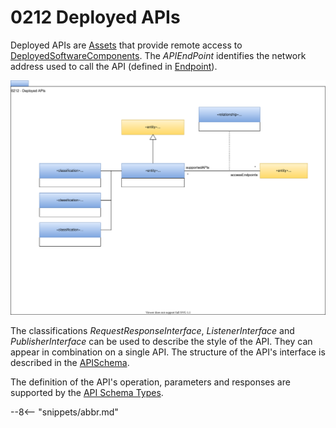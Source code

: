 <!-- SPDX-License-Identifier: CC-BY-4.0 -->
<!-- Copyright Contributors to the Egeria project. -->

# 0212 Deployed APIs

Deployed APIs are [Assets](0010-base-model.md) that provide remote access to [DeployedSoftwareComponents](0215-software-components.md). The *APIEndPoint* identifies the network address used to call the API (defined in [Endpoint](0026-endpoints.md)).  

![UML](0212-deployed-apis.svg)

The classifications *RequestResponseInterface*, *ListenerInterface* and *PublisherInterface* can be used to describe the style of the API.  They can appear in combination on a single API. The structure of the API's interface is described in the [APISchema](0536-api-schemas.md).

The definition of the API's operation, parameters and responses are supported by the [API Schema Types](0536-api-schemas.md).

--8<-- "snippets/abbr.md"
